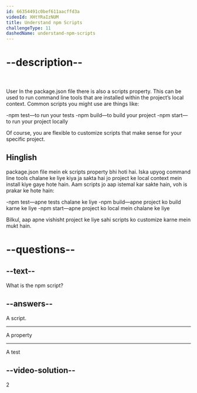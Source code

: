 ```yaml
---
id: 66354491c0bef611aacffd3a
videoId: XHtYRaIzNUM
title: Understand npm Scripts
challengeType: 11
dashedName: understand-npm-scripts
---
```


# --description--

<br>
<br>
User
In the package.json file there is also a scripts property. This can be used to run command line tools that are installed within the project’s local context. Common scripts you might use are things like:

-npm test—to run your tests
-npm build—to build your project
-npm start—to run your project locally

Of course, you are flexible to customize scripts that make sense for your specific project.

<h2>Hinglish</h2>
package.json file mein ek scripts property bhi hoti hai. Iska upyog command line tools chalane ke liye kiya ja sakta hai jo project ke local context mein install kiye gaye hote hain. Aam scripts jo aap istemal kar sakte hain, voh is prakar ke hote hain:

-npm test—apne tests chalane ke liye
-npm build—apne project ko build karne ke liye
-npm start—apne project ko local mein chalane ke liye

Bilkul, aap apne vishisht project ke liye sahi scripts ko customize karne mein mukt hain.
# --questions--

## --text--

What is the npm script?

## --answers--

A script.

---

A property

---

A test

## --video-solution--

2

